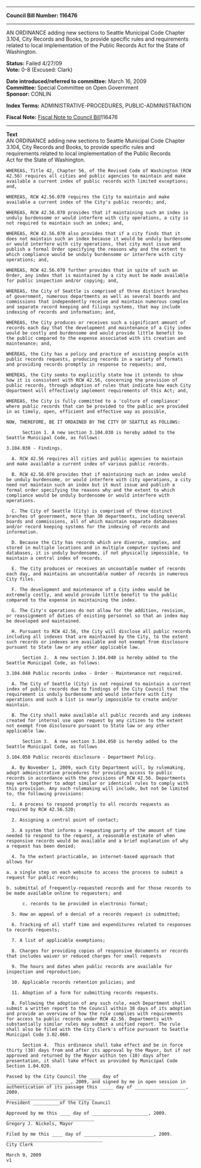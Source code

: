 * * * * *  
  
**Council Bill Number: [](#h0)[](#h2)116476**  
  
* * * * *  
  
AN ORDINANCE adding new sections to Seattle Municipal Code Chapter 3.104, City Records and Books, to provide specific rules and requirements related to local implementation of the Public Records Act for the State of Washington.  
  
**Status:** Failed 4/27/09   
**Vote:** 0-8 (Excused: Clark)   
  
**Date introduced/referred to committee:** March 16, 2009   
**Committee:** Special Committee on Open Government   
**Sponsor:** CONLIN   
  
**Index Terms:** ADMINISTRATIVE-PROCEDURES, PUBLIC-ADMINISTRATION  
  
**Fiscal Note:** [Fiscal Note to Council Bill](http://clerk.seattle.gov/~public/fnote/116476.htm)[](#h1)[](#h3)116476  
  
* * * * *  
  
**Text**  
    AN ORDINANCE adding new sections to Seattle Municipal Code Chapter  
    3.104, City Records and Books, to provide specific rules and  
    requirements related to local implementation of the Public Records  
    Act for the State of Washington.  
  
    WHEREAS, Title 42, Chapter 56, of the Revised Code of Washington (RCW  
    42.56) requires all cities and public agencies to maintain and make  
    available a current index of public records with limited exceptions;  
    and,  
  
    WHEREAS, RCW 42.56.070 requires the City to maintain and make  
    available a current index of the City's public records; and,  
  
    WHEREAS, RCW 42.56.070 provides that if maintaining such an index is  
    unduly burdensome or would interfere with city operations, a city is  
    not required to maintain such an index; and,  
  
    WHEREAS, RCW 42.56.070 also provides that if a city finds that it  
    does not maintain such an index because it would be unduly burdensome  
    or would interfere with city operations, that city must issue and  
    publish a formal Order specifying the reasons why and the extent to  
    which compliance would be unduly burdensome or interfere with city  
    operations; and,  
  
    WHEREAS, RCW 42.56.070 further provides that in spite of such an  
    Order, any index that is maintained by a city must be made available  
    for public inspection and/or copying; and,  
  
    WHEREAS, the City of Seattle is comprised of three distinct branches  
    of government, numerous departments as well as several boards and  
    commissions that independently receive and maintain numerous complex  
    and separate record keeping and filings systems, that may include  
    indexing of records and information; and,  
  
    WHEREAS, the City produces or receives such a significant amount of  
    records each day that the development and maintenance of a City index  
    would be costly and burdensome and would provide little benefit to  
    the public compared to the expense associated with its creation and  
    maintenance; and,  
  
    WHEREAS, the City has a policy and practice of assisting people with  
    public records requests, producing records in a variety of formats  
    and providing records promptly in response to requests; and,  
  
    WHEREAS, the City seeks to explicitly state how it intends to show  
    how it is consistent with RCW 42.56, concerning the provision of  
    public records, through adoption of rules that indicate how each City  
    department will effectively implement requirements of this Act; and,  
  
    WHEREAS, the City is fully committed to a 'culture of compliance'  
    where public records that can be provided to the public are provided  
    in as timely, open, efficient and effective way as possible,  
  
    NOW, THEREFORE, BE IT ORDAINED BY THE CITY OF SEATTLE AS FOLLOWS:  
  
          Section 1. A new section 3.104.030 is hereby added to the  
    Seattle Municipal Code, as follows:  
  
    3.104.030 - Findings.  
  
      A. RCW 42.56 requires all cities and public agencies to maintain  
    and make available a current index of various public records.  
  
      B. RCW 42.56.070 provides that if maintaining such an index would  
    be unduly burdensome, or would interfere with city operations, a city  
    need not maintain such an index but it must issue and publish a  
    formal order specifying the reasons why and the extent to which  
    compliance would be unduly burdensome or would interfere with  
    operations.  
  
      C. The City of Seattle (City) is comprised of three distinct  
    branches of government, more than 30 departments, including several  
    boards and commissions, all of which maintain separate databases  
    and/or record keeping systems for the indexing of records and  
    information.  
  
      D. Because the City has records which are diverse, complex, and  
    stored in multiple locations and in multiple computer systems and  
    databases, it is unduly burdensome, if not physically impossible, to  
    maintain a central index of records.  
  
      E. The City produces or receives an uncountable number of records  
    each day, and maintains an uncountable number of records in numerous  
    City files.  
  
      F. The development and maintenance of a City index would be  
    extremely costly, and would provide little benefit to the public  
    compared to the expense in maintaining the index.  
  
      G. The City's operations do not allow for the addition, revision,  
    or reassignment of duties of existing personnel so that an index may  
    be developed and maintained.  
  
      H. Pursuant to RCW 42.56, the City will disclose all public records  
    including all indexes that are maintained by the City, to the extent  
    such records or indexes are available and not exempt from disclosure  
    pursuant to State law or any other applicable law.  
  
          Section 2.  A new section 3.104.040 is hereby added to the  
    Seattle Municipal Code, as follows:  
  
    3.104.040 Public records index - Order - Maintenance not required.  
  
      A. The City of Seattle (City) is not required to maintain a current  
    index of public records due to findings of the City Council that the  
    requirement is unduly burdensome and would interfere with City  
    operations and such a list is nearly impossible to create and/or  
    maintain.  
  
      B. The City shall make available all public records and any indexes  
    created for internal use upon request by any citizen to the extent  
    not exempt from disclosure pursuant to State law or any other  
    applicable law.  
  
          Section 3.  A new section 3.104.050 is hereby added to the  
    Seattle Municipal Code, as follows  
  
    3.104.050 Public records disclosure - Department Policy.  
  
      A. By November 1, 2009, each City Department will, by rulemaking,  
    adopt administrative procedures for providing access to public  
    records in accordance with the provisions of RCW 42.56. Departments  
    may work together to adopt similar or identical rules to comply with  
    this provision. Any such rulemaking will include, but not be limited  
    to, the following provisions:  
  
      1. A process to respond promptly to all records requests as  
    required by RCW 42.56.520;  
  
      2. Assigning a central point of contact;  
  
      3. A system that informs a requesting party of the amount of time  
    needed to respond to the request, a reasonable estimate of when  
    responsive records would be available and a brief explanation of why  
    a request has been denied;  
  
      4. To the extent practicable, an internet-based approach that  
    allows for  
  
    a. a single step on each website to access the process to submit a  
    request for public records;  
  
    b. submittal of frequently-requested records and for those records to  
    be made available online to requesters; and  
  
          c. records to be provided in electronic format;  
  
      5. How an appeal of a denial of a records request is submitted;  
  
      6. Tracking of all staff time and expenditures related to responses  
    to records requests;  
  
      7. A list of applicable exemptions;  
  
      8. Charges for providing copies of responsive documents or records  
    that includes waiver or reduced charges for small requests  
  
      9. The hours and dates when public records are available for  
    inspection and reproduction;  
  
      10. Applicable records retention policies; and  
  
      11. Adoption of a form for submitting records requests.  
  
      B. Following the adoption of any such rule, each Department shall  
    submit a written report to the Council within 30 days of its adoption  
    and provide an overview of how the rule complies with requirements  
    for access to public records under RCW 42.56. Departments with  
    substantially similar rules may submit a unified report. The rule  
    shall also be filed with the City Clerk's office pursuant to Seattle  
    Municipal Code 3.02.060.  
  
          Section 4.  This ordinance shall take effect and be in force  
    thirty (30) days from and after its approval by the Mayor, but if not  
    approved and returned by the Mayor within ten (10) days after  
    presentation, it shall take effect as provided by Municipal Code  
    Section 1.04.020.  
  
    Passed by the City Council the ____ day of  
    ________________________, 2009, and signed by me in open session in  
    authentication of its passage this _____ day of ___________________, 2009.  
    _________________________________  
    President __________of the City Council  
  
    Approved by me this ____ day of _____________________, 2009.  
    _________________________________  
    Gregory J. Nickels, Mayor  
  
    Filed by me this ____ day of __________________________, 2009.  
    ____________________________________  
    City Clerk  
  
    March 9, 2009  
    v1  
